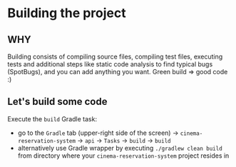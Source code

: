 # Building the project

## WHY
Building consists of compiling source files, compiling test files, executing tests and 
additional steps like static code analysis to find typical bugs (SpotBugs), and you can add anything you want. 
Green build => good code :)

## Let's build some code
Execute the `build` Gradle task:
- go to the `Gradle` tab (upper-right side of the screen) -> `cinema-reservation-system` -> 
        `api` -> `Tasks` -> `build` -> `build`
- alternatively use Gradle wrapper by executing `./gradlew clean build` from directory where your 
        `cinema-reservation-system` project resides in
